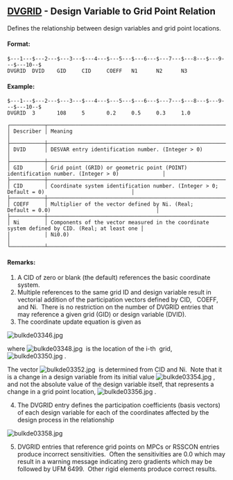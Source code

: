 ## [DVGRID](https://help.hexagonmi.com/bundle/MSC_Nastran_2022.4/page/Nastran_Combined_Book/qrg/bulkde/TOC.DVGRID.xhtml) - Design Variable to Grid Point Relation

Defines the relationship between design variables and grid point locations.

#### Format:

```nastran
$---1---$---2---$---3---$---4---$---5---$---6---$---7---$---8---$---9---$---10--$
DVGRID  DVID    GID     CID     COEFF   N1      N2      N3                      
```

#### Example:

```nastran
$---1---$---2---$---3---$---4---$---5---$---6---$---7---$---8---$---9---$---10--$
DVGRID  3       108     5       0.2     0.5     0.3     1.0                     
```

```text
┌───────────┬────────────────────────────────────────────────────────────────────────────────────────────────┐
│ Describer │ Meaning                                                                                        │
├───────────┼────────────────────────────────────────────────────────────────────────────────────────────────┤
│ DVID      │ DESVAR entry identification number. (Integer > 0)                                              │
├───────────┼────────────────────────────────────────────────────────────────────────────────────────────────┤
│ GID       │ Grid point (GRID) or geometric point (POINT) identification number. (Integer > 0)              │
├───────────┼────────────────────────────────────────────────────────────────────────────────────────────────┤
│ CID       │ Coordinate system identification number. (Integer > 0; Default = 0)                            │
├───────────┼────────────────────────────────────────────────────────────────────────────────────────────────┤
│ COEFF     │ Multiplier of the vector defined by Ni. (Real; Default = 0.0)                                  │
├───────────┼────────────────────────────────────────────────────────────────────────────────────────────────┤
│ Ni        │ Components of the vector measured in the coordinate system defined by CID. (Real; at least one │
│           │ Ni0.0)                                                                                         │
└───────────┴────────────────────────────────────────────────────────────────────────────────────────────────┘
```

#### Remarks:

1. A CID of zero or blank (the default) references the basic coordinate system.
2. Multiple references to the same grid ID and design variable result in vectorial addition of the participation vectors defined by CID,   COEFF, and Ni.  There is no restriction on the number of DVGRID entries that may reference a given grid (GID) or design variable (DVID).
3. The coordinate update equation is given as

 ![bulkde03346.jpg](https://help-be.hexagonmi.com/bundle/MSC_Nastran_2022.4/page/Nastran_Combined_Book/qrg/bulkde/../../../assets/bulkde03346.jpg?_LANG=enus)

 where  ![bulkde03348.jpg](https://help-be.hexagonmi.com/bundle/MSC_Nastran_2022.4/page/Nastran_Combined_Book/qrg/bulkde/../../../assets/bulkde03348.jpg?_LANG=enus)  is the location of the  i-th  grid,  ![bulkde03350.jpg](https://help-be.hexagonmi.com/bundle/MSC_Nastran_2022.4/page/Nastran_Combined_Book/qrg/bulkde/../../../assets/bulkde03350.jpg?_LANG=enus) .

 The vector  ![bulkde03352.jpg](https://help-be.hexagonmi.com/bundle/MSC_Nastran_2022.4/page/Nastran_Combined_Book/qrg/bulkde/../../../assets/bulkde03352.jpg?_LANG=enus)  is determined from CID and Ni.  Note that it is a change in a design variable from its initial value  ![bulkde03354.jpg](https://help-be.hexagonmi.com/bundle/MSC_Nastran_2022.4/page/Nastran_Combined_Book/qrg/bulkde/../../../assets/bulkde03354.jpg?_LANG=enus) , and not the absolute value of the design variable itself, that represents a change in a grid point location,  ![bulkde03356.jpg](https://help-be.hexagonmi.com/bundle/MSC_Nastran_2022.4/page/Nastran_Combined_Book/qrg/bulkde/../../../assets/bulkde03356.jpg?_LANG=enus) .

4. The DVGRID entry defines the participation coefficients (basis vectors) of each design variable for each of the coordinates affected by the design process in the relationship

 ![bulkde03358.jpg](https://help-be.hexagonmi.com/bundle/MSC_Nastran_2022.4/page/Nastran_Combined_Book/qrg/bulkde/../../../assets/bulkde03358.jpg?_LANG=enus)

5. DVGRID entries that reference grid points on MPCs or RSSCON entries produce incorrect sensitivities.  Often the sensitivities are 0.0 which may result in a warning message indicating zero gradients which may be followed by UFM 6499.  Other rigid elements produce correct results.
